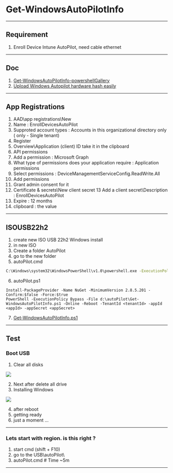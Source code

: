 # Get-WindowsAutoPilotInfo

---

## Requirement
1. Enroll Device Intune AutoPilot, need cable ethernet


---

## Doc
1. [Get-WindowsAutoPilotInfo-powershellGallery](https://www.powershellgallery.com/packages/Get-WindowsAutoPilotInfo/3.5)
2. [Upload Windows Autopilot hardware hash easily](https://powershellisfun.com/2022/07/09/upload-windows-autopilot-hardware-hash/)

---

## App Registrations
1. AAD\app registrations\New
2. Name : EnrollDevicesAutoPilot
3. Supproted account types : Accounts in this organizational directory only (<tenantName> only - Single tenant) 
4. Register
5. Overview\Application (client) ID take it in the clipboard
6. API permissions
7. Add a permission : Microsoft Graph
8. What type of permissions does your application require : Application permissions
9. Select permissions : DeviceManagementServiceConfig.ReadWrite.All
10. Add permissions
11. Grant admin consent for it
12. Certificate & secrets\New client secret
13 Add a client secret\Description : EnrollDevicesAutoPilot
14. Expire : 12 months
15. clipboard : the value 

---

## ISOUSB22h2
1. create new ISO USB 22h2 Windows install
2. in new ISO
3. Create a folder AutoPilot
4. go to the new folder
5. autoPilot.cmd
````cmd
C:\Windows\system32\WindowsPowerShell\v1.0\powershell.exe -ExecutionPolicy Bypass -Command d:\scripts\autoPilot.ps1
````
6. autoPilot.ps1
````
Install-PackageProvider -Name NuGet -MinimumVersion 2.8.5.201 -Confirm:$false -Force:$true
PowerShell -ExecutionPolicy Bypass -File d:\autoPilot\Get-WindowsAutoPilotInfo.ps1 -Online -Reboot -TenantId <tenantId> -appId <appId> -appSecret <appSecret>
````
7. [Get-WindowsAutoPilotInfo.ps1](https://github.com/pc-aide/PowerShell/blob/main/Intune/AutoPilot/3.5/Get-WindowsAutoPilotInfo/Get-WindowsAutoPilotInfo.ps1)



---

## Test
### Boot USB
1. Clear all disks

[<img src="https://i.imgur.com/IOTsSLh.png">](https://i.imgur.com/IOTsSLh.png)

2. Next after delete all drive
3. Installing Windows 

[<img src="https://i.imgur.com/MPdXWAz.png">](https://i.imgur.com/MPdXWAz.png)

4. after reboot
5. getting ready
6. just a moment ...

----

### Lets start with region. is this right ?
1. start cmd (shift + F10)
2. go to the USB\autoPilot\
3. autoPilot.cmd # Time ~5m
  
---
  
### 
